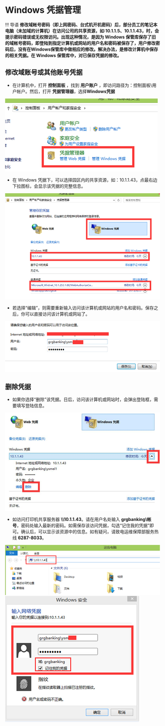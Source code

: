 # Windows 凭据管理

!!! 导语
    **修改域帐号密码（即上网密码、台式机开机密码）后，部分员工的笔记本电脑（未加域的计算机）在访问公司的共享资源，如:10.1.1.5、10.1.1.43，时，会提示密码错误或无权限访问。出现这种情况，是因为 Windows 保管库保存了旧的域帐号密码，即登陆到指定计算机或网站的用户名和密码被保存了，用户修改密码后，没有在Windows保管库中做相应的修改。解决办法，是修改计算机中保存的相关凭据。在 Windows 保管库中，对已保存凭据的修改。**

## 修改域账号或其他账号凭据

- 在计算机中，打开 **控制面板** ，找到 **用户账户** ，即访问路径为：控制面板\用户帐户。然后，打开 **凭据管理器**，选择**Windows凭据**

![](/imgs/pingzheng/pz.png)

- 在 Windows 凭据下，可以选择园区内的共享资源，如：10.1.1.43，点最右边下拉图标，会显示该凭据的完整信息。

![](/imgs/pingzheng/2.png)

- 若选择“编辑”，则需要重新输入访问该计算机或网站的用户名和密码。保存之后，你可以直接访问该计算机或网站了。

![](/imgs/pingzheng/3.jpg)

## 删除凭据

- 如果你选择“删除”该凭据。日后，访问该计算机或网站时，会弹出登陆框，需要填写登陆信息。

![](/imgs/pingzheng/4.jpg)

- 如访问打印机共享服务器 **\\\10.1.1.43**。请在用户名处输入 **grgbanking\帐号**，密码处输入最新的密码。如需保存该访问凭据，勾选“记住我的凭据”即可。确认后，可以显示该资源中的信息。如有疑问，请致电运维保障部服务热线 **6287-8033**。

![](/imgs/pingzheng/5.jpg)
![](/imgs/pingzheng/6.jpg)
